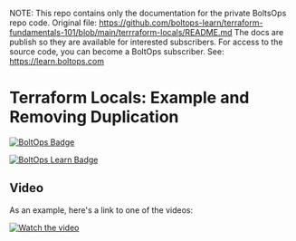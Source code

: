 <!-- note marker start -->
NOTE: This repo contains only the documentation for the private BoltsOps repo code.
Original file: https://github.com/boltops-learn/terraform-fundamentals-101/blob/main/terrraform-locals/README.md
The docs are publish so they are available for interested subscribers.
For access to the source code, you can become a BoltOps subscriber.
See: https://learn.boltops.com

<!-- note marker end -->

# Terraform Locals: Example and Removing Duplication

[![BoltOps Badge](https://img.boltops.com/boltops/badges/boltops-badge.png)](https://www.boltops.com)

[![BoltOps Learn Badge](https://img.boltops.com/boltops-learn/boltops-learn.png)](https://learn.boltops.com)

## Video

As an example, here's a link to one of the videos:

[![Watch the video](https://learn-uploads.boltops.com/2hrj1okzkpv81c7ne9xe9zaxziab)](https://learn.boltops.com/courses/terraform-fundamentals-101/lessons/terraform-locals)
